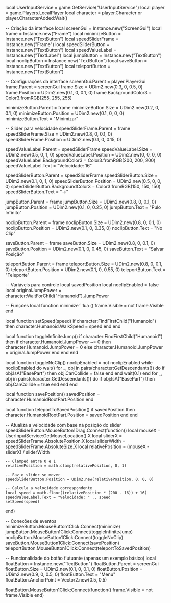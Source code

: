 local UserInputService = game:GetService("UserInputService")
local player = game.Players.LocalPlayer
local character = player.Character or player.CharacterAdded:Wait()

-- Criação da interface
local screenGui = Instance.new("ScreenGui")
local frame = Instance.new("Frame")
local minimizeButton = Instance.new("TextButton")
local speedSliderFrame = Instance.new("Frame")
local speedSliderButton = Instance.new("TextButton")
local speedValueLabel = Instance.new("TextLabel")
local jumpButton = Instance.new("TextButton")
local noclipButton = Instance.new("TextButton")
local saveButton = Instance.new("TextButton")
local teleportButton = Instance.new("TextButton")

-- Configurações da interface
screenGui.Parent = player.PlayerGui
frame.Parent = screenGui
frame.Size = UDim2.new(0.3, 0, 0.5, 0)
frame.Position = UDim2.new(0.1, 0, 0.1, 0)
frame.BackgroundColor3 = Color3.fromRGB(255, 255, 255)

minimizeButton.Parent = frame
minimizeButton.Size = UDim2.new(0.2, 0, 0.1, 0)
minimizeButton.Position = UDim2.new(0.1, 0, 0, 0)
minimizeButton.Text = "Minimizar"

-- Slider para velocidade
speedSliderFrame.Parent = frame
speedSliderFrame.Size = UDim2.new(0.8, 0, 0.1, 0)
speedSliderFrame.Position = UDim2.new(0.1, 0, 0.15, 0)

speedValueLabel.Parent = speedSliderFrame
speedValueLabel.Size = UDim2.new(0.5, 0, 1, 0)
speedValueLabel.Position = UDim2.new(0, 0, 0, 0)
speedValueLabel.BackgroundColor3 = Color3.fromRGB(200, 200, 200)
speedValueLabel.Text = "Velocidade: 16"

speedSliderButton.Parent = speedSliderFrame
speedSliderButton.Size = UDim2.new(0.1, 0, 1, 0)
speedSliderButton.Position = UDim2.new(0.5, 0, 0, 0)
speedSliderButton.BackgroundColor3 = Color3.fromRGB(150, 150, 150)
speedSliderButton.Text = "→"

jumpButton.Parent = frame
jumpButton.Size = UDim2.new(0.8, 0, 0.1, 0)
jumpButton.Position = UDim2.new(0.1, 0, 0.25, 0)
jumpButton.Text = "Pulo Infinito"

noclipButton.Parent = frame
noclipButton.Size = UDim2.new(0.8, 0, 0.1, 0)
noclipButton.Position = UDim2.new(0.1, 0, 0.35, 0)
noclipButton.Text = "No Clip"

saveButton.Parent = frame
saveButton.Size = UDim2.new(0.8, 0, 0.1, 0)
saveButton.Position = UDim2.new(0.1, 0, 0.45, 0)
saveButton.Text = "Salvar Posição"

teleportButton.Parent = frame
teleportButton.Size = UDim2.new(0.8, 0, 0.1, 0)
teleportButton.Position = UDim2.new(0.1, 0, 0.55, 0)
teleportButton.Text = "Teleporte"

-- Variáveis para controle
local savedPosition
local noclipEnabled = false
local originalJumpPower = character:WaitForChild("Humanoid").JumpPower

-- Funções
local function minimize```lua
()
	frame.Visible = not frame.Visible
end

local function setSpeed(speed)
	if character:FindFirstChild("Humanoid") then
		character.Humanoid.WalkSpeed = speed
	end
end

local function toggleInfiniteJump()
	if character:FindFirstChild("Humanoid") then
		if character.Humanoid.JumpPower ~= 0 then
			character.Humanoid.JumpPower = 0
		else
			character.Humanoid.JumpPower = originalJumpPower
		end
	end
end

local function toggleNoClip()
	noclipEnabled = not noclipEnabled
	while noclipEnabled do
		wait()
		for _, obj in pairs(character:GetDescendants()) do
			if obj:IsA("BasePart") then
				obj.CanCollide = false
			end
		end
		wait(0.1)
	end
	for _, obj in pairs(character:GetDescendants()) do
		if obj:IsA("BasePart") then
			obj.CanCollide = true
		end
	end
end

local function savePosition()
	savedPosition = character.HumanoidRootPart.Position
end

local function teleportToSavedPosition()
	if savedPosition then
		character.HumanoidRootPart.Position = savedPosition
	end
end

-- Atualiza a velocidade com base na posição do slider
speedSliderButton.MouseButton1Drag:Connect(function()
	local mouseX = UserInputService:GetMouseLocation().X
	local sliderX = speedSliderFrame.AbsolutePosition.X
	local sliderWidth = speedSliderFrame.AbsoluteSize.X
	local relativePosition = (mouseX - sliderX) / sliderWidth

	-- Clamped entre 0 e 1
	relativePosition = math.clamp(relativePosition, 0, 1)

	-- Faz o slider se mover
	speedSliderButton.Position = UDim2.new(relativePosition, 0, 0, 0)

	-- Calcula a velocidade correspondente
	local speed = math.floor((relativePosition * (200 - 16)) + 16)
	speedValueLabel.Text = "Velocidade: " .. speed
	setSpeed(speed)
end)

-- Conexões de eventos
minimizeButton.MouseButton1Click:Connect(minimize)
jumpButton.MouseButton1Click:Connect(toggleInfiniteJump)
noclipButton.MouseButton1Click:Connect(toggleNoClip)
saveButton.MouseButton1Click:Connect(savePosition)
teleportButton.MouseButton1Click:Connect(teleportToSavedPosition)

-- Funcionalidade do botão flutuante (apenas um exemplo básico)
local floatButton = Instance.new("TextButton")
floatButton.Parent = screenGui
floatButton.Size = UDim2.new(0.1, 0, 0.1, 0)
floatButton.Position = UDim2.new(0.9, 0, 0.5, 0)
floatButton.Text = "Menu"
floatButton.AnchorPoint = Vector2.new(0.5, 0.5)

floatButton.MouseButton1Click:Connect(function()
	frame.Visible = not frame.Visible
end)